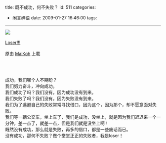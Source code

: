 title: 既不成功，何不失败？
id: 511
categories:
  - 闲言碎语
date: 2009-01-27 16:46:00
tags:
---

[![](http://m2.img.libdd.com/farm5/2012/0821/17/7AEDD27050E5C35F5FD09C8AFC7C52575941A95EF698_199_240.JPEG)</img>](http://www.flickr.com/photos/poseidonsimage/96835319/ "photo sharing")
</br>
</br><span>[Loser!!!](http://www.flickr.com/photos/poseidonsimage/96835319/)
</br>
</br>原由 [MaiKoh](http://www.flickr.com/people/poseidonsimage/) 上載
</br></span>
</br>
</br>
</br>

成功，我们哪个人不期盼？
</br>我们努力奋斗，冲向成功。
</br>我们成功了吗？我们没有，因为成功没有到来。
</br>我们失败了吗？我们没有，因为失败没有到来。
</br>我们为了逃避自己的失败常常寻找借口，因为这个，因为那个，却不愿意面对失败。
</br>我们等一辆公交车，坐上车了，我们是成功，没坐上，就是因为我们迟迟来一个一分钟，差一点了，就差一点，但是我们就是没坐上啊！
</br>既然没有成功，那么就是失败，再多的借口，都是一些废话而已。
</br>没有成功，那何不失败？做个堂堂正正的失败者，我是loser！